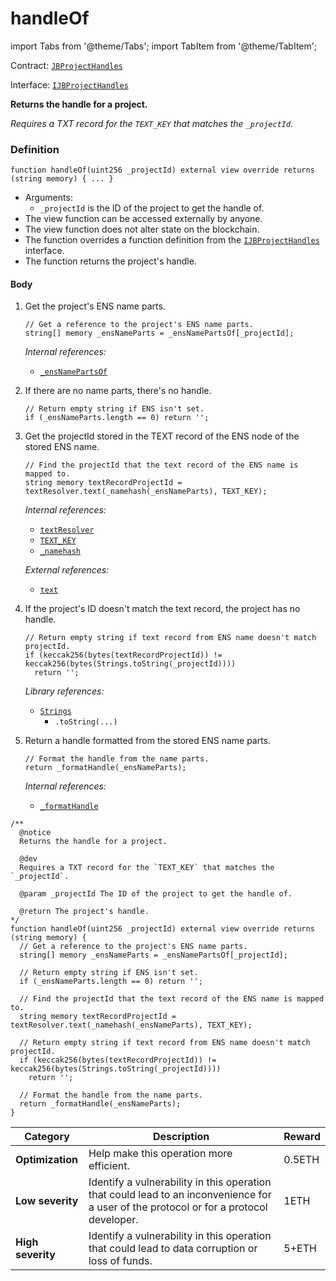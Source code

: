# handleOf

import Tabs from '@theme/Tabs';
import TabItem from '@theme/TabItem';

Contract: [`JBProjectHandles`](/api/contracts/or-utilities/jbprojecthandles/README.md)​‌

Interface: [`IJBProjectHandles`](/api/interfaces/ijbprojecthandles.md)

<Tabs>
<TabItem value="Step by step" label="Step by step">

**Returns the handle for a project.**

_Requires a TXT record for the `TEXT_KEY` that matches the `_projectId`._

### Definition

```
function handleOf(uint256 _projectId) external view override returns (string memory) { ... }
```

* Arguments:
  * `_projectId` is the ID of the project to get the handle of.
* The view function can be accessed externally by anyone.
* The view function does not alter state on the blockchain.
* The function overrides a function definition from the [`IJBProjectHandles`](/api/interfaces/ijbprojecthandles.md) interface.
* The function returns the project's handle.

#### Body

1.  Get the project's ENS name parts.

    ```
    // Get a reference to the project's ENS name parts.
    string[] memory _ensNameParts = _ensNamePartsOf[_projectId];
    ```

    _Internal references:_

    * [`_ensNamePartsOf`](/api/contracts/or-controllers/jbprojecthandles/properties/-_ensnamepartsof.md)

2.  If there are no name parts, there's no handle.

    ```
    // Return empty string if ENS isn't set.
    if (_ensNameParts.length == 0) return '';
    ```

3.  Get the projectId stored in the TEXT record of the ENS node of the stored ENS name.

    ```
    // Find the projectId that the text record of the ENS name is mapped to.
    string memory textRecordProjectId = textResolver.text(_namehash(_ensNameParts), TEXT_KEY);
    ```

    _Internal references:_

    * [`textResolver`](/api/contracts/or-controllers/jbprojecthandles/properties/textresolver.md)
    * [`TEXT_KEY`](/api/contracts/or-controllers/jbprojecthandles/properties/textkey.md)
    * [`_namehash`](/api/contracts/or-controllers/jbprojecthandles/read/-_namehash.md)

    _External references:_

    * [`text`](https://docs.ens.domains/contract-api-reference/publicresolver#get-text-data)

4.  If the project's ID doesn't match the text record, the project has no handle.

    ```
    // Return empty string if text record from ENS name doesn't match projectId.
    if (keccak256(bytes(textRecordProjectId)) != keccak256(bytes(Strings.toString(_projectId))))
      return '';
    ```

    _Library references:_

    * [`Strings`](https://docs.openzeppelin.com/contracts/3.x/api/utils#Strings)<br/>
      * `.toString(...)`

5.  Return a handle formatted from the stored ENS name parts.

    ```
    // Format the handle from the name parts.
    return _formatHandle(_ensNameParts);
    ```

    _Internal references:_

    * [`_formatHandle`](/api/contracts/or-controllers/jbprojecthandles/write/_formathandle.md)
      
</TabItem>

<TabItem value="Code" label="Code">

```
/** 
  @notice 
  Returns the handle for a project.

  @dev 
  Requires a TXT record for the `TEXT_KEY` that matches the `_projectId`.

  @param _projectId The ID of the project to get the handle of.

  @return The project's handle.
*/
function handleOf(uint256 _projectId) external view override returns (string memory) {
  // Get a reference to the project's ENS name parts.
  string[] memory _ensNameParts = _ensNamePartsOf[_projectId];

  // Return empty string if ENS isn't set.
  if (_ensNameParts.length == 0) return '';

  // Find the projectId that the text record of the ENS name is mapped to.
  string memory textRecordProjectId = textResolver.text(_namehash(_ensNameParts), TEXT_KEY);

  // Return empty string if text record from ENS name doesn't match projectId.
  if (keccak256(bytes(textRecordProjectId)) != keccak256(bytes(Strings.toString(_projectId))))
    return '';

  // Format the handle from the name parts.
  return _formatHandle(_ensNameParts);
}
```

</TabItem>

<TabItem value="Bug bounty" label="Bug bounty">

| Category          | Description                                                                                                                            | Reward |
| ----------------- | -------------------------------------------------------------------------------------------------------------------------------------- | ------ |
| **Optimization**  | Help make this operation more efficient.                                                                                               | 0.5ETH |
| **Low severity**  | Identify a vulnerability in this operation that could lead to an inconvenience for a user of the protocol or for a protocol developer. | 1ETH   |
| **High severity** | Identify a vulnerability in this operation that could lead to data corruption or loss of funds.                                        | 5+ETH  |

</TabItem>
</Tabs>
